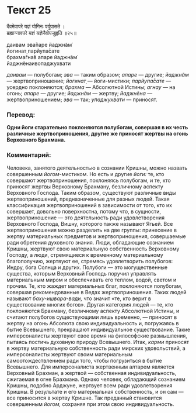 # Текст 25

दैवमेवापरे यज्ञं योगिनः पर्युपासते ।  
ब्रह्माग्नावपरे यज्ञं यज्ञेनैवोपजुह्वति ॥२५॥

даивам эва̄паре йаджн̃ам̇  
йогинат̣ парйупа̄сате  
брахма̄гна̄в апаре йаджн̃ам̇  
йаджн̃енаивопаджухвати

_даивам_ — полубогам; _эва_ — таким образом; _апаре_ — другие; _йаджн̃ам_ — жертвоприношение; _йогинат̣_ — йоги-мистики; _парйупа̄сате_ — усердно поклоняются; _брахма_ — Абсолютной Истины; _агнау_ — на огонь; _апаре_ — другие; _йаджн̃ам_ — жертву; _йаджн̃ена_ — жертвоприношением; _эва_ — так; _упаджухвати_ — приносят.

### Перевод:

**Одни йоги старательно поклоняются полубогам, совершая в их честь различные жертвоприношения, другие же приносят жертвы на огонь Верховного Брахмана.**

### Комментарий:

Человека, занятого деятельностью в сознании Кришны, можно назвать совершенным _йогом_-мистиком. Но есть и другие _йоги:_ те, кто совершают жертвоприношения, поклоняясь полубогам, и те, кто приносят жертвы Верховному Брахману, безличному аспекту Верховного Господа. Таким образом, существуют различные виды жертвоприношений, предназначенные для разных людей. Такая классификация жертвоприношений в зависимости от того, кто их совершает, довольно поверхностна, потому что, в сущности, жертвоприношение — это деятельность ради удовлетворения Верховного Господа, Вишну, которого также называют Ягьей. Все жертвоприношения можно разделить на две группы: принесение в жертву материальных предметов и жертвоприношения, совершаемые ради обретения духовного знания. Люди, обладающие сознанием Кришны, жертвуют свою материальную собственность Верховному Господу, а люди, стремящиеся к временному материальному благополучию, жертвуют ее, стремясь удовлетворить полубогов: Индру, бога Солнца и других. Полубоги — это могущественные существа, которым Верховный Господь поручил управлять материальным миром и обеспечивать его теплом, водой, светом и прочим. Те, кто жаждет материальных благ, поклоняются полубогам, совершая рекомендованные в Ведах жертвоприношения. Таких людей называют _баху-ишвара-вади,_ что значит «те, кто верит в существование многих богов». Другая категория людей — те, кто поклоняются Брахману, безличному аспекту Абсолютной Истины, и считают полубогов существующими лишь временно, — приносят в жертву на огонь Абсолюта свою индивидуальность и, погружаясь в бытие Всевышнего, прекращают индивидуальное существование. Такие имперсоналисты жертвуют свое время на философские размышления, пытаясь постичь духовную природу Всевышнего. Итак, _карми_ приносят в жертву материальную собственность ради мирских удовольствий, а имперсоналисты жертвуют своим материальным самоотождествлением ради того, чтобы погрузиться в бытие Всевышнего. Для имперсоналиста жертвенным алтарем является Верховный Брахман, а жертвой — собственная индивидуальность, сжигаемая в огне Брахмана. Однако человек, обладающий сознанием Кришны, подобно Арджуне, жертвует всем ради удовлетворения Кришны. В результате и его материальная собственность, и он сам — все приносится в жертву Кришне. Так преданный становится совершенным _йогом,_ сохраняя при этом свою индивидуальность.